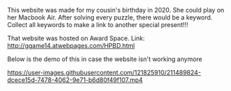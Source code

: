 This website was made for my cousin's birthday in 2020. She could play on her Macbook Air. After solving every puzzle, there would be a keyword. Collect all keywords to make a link to another special present!!!

That website was hosted on Award Space. Link: http://ggame14.atwebpages.com/HPBD.html

Below is the demo of this in case the website isn't working anymore

https://user-images.githubusercontent.com/121825910/211489824-dcece15d-7478-4062-9e71-b6d80f49f107.mp4

